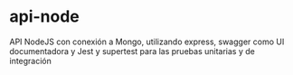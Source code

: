 # api-node

API NodeJS con conexión a Mongo, utilizando express, swagger como UI documentadora y Jest y supertest para las pruebas unitarias y de integración

